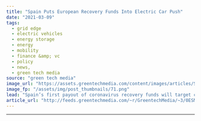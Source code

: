 ```yaml
---
title: "Spain Puts European Recovery Funds Into Electric Car Push"
date: "2021-03-09"
tags: 
  - grid edge
  - electric vehicles
  - energy storage
  - energy
  - mobility
  - finance &amp; vc
  - policy
  - news,
  - green tech media
source: "green tech media"
image_url: "https://assets.greentechmedia.com/content/images/articles/SEAT_electric_vehicle_factory_tour_Spanish_prime_minister_XL.jpeg"
image_fp: "/assets/img/post_thumbnails/71.png"
lead: "Spain’s first payout of coronavirus recovery funds will target clean transportation, with a still-in-development plan to create a domestic industrial supply chain for electric vehicles and their supporting battery manufacturing capacity.  A public-pr ..."
article_url: "http://feeds.greentechmedia.com/~r/GreentechMedia/~3/0ESMt0cRiWo/spain-puts-european-recovery-funds-into-electric-car-push"
---
```


---
